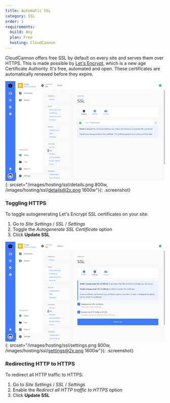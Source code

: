 ```yaml
---
title: Automatic SSL
category: SSL
order: 1
requirements:
  build: Any
  plan: Free
  hosting: CloudCannon
---
```


CloudCannon offers free SSL by default on every site and serves them over HTTPS. This is made possible by [Let's Encrypt](https://letsencrypt.org/), which is a new age Certificate Authority. It's free, automated and open. These certificates are automatically renewed before they expire.

![SSL details](/images/hosting/ssl/details.png){: srcset="/images/hosting/ssl/details.png 800w, /images/hosting/ssl/details@2x.png 1600w"}{: .screenshot}

### Toggling HTTPS

To toggle autogenerating Let's Encrypt SSL certificates on your site:

1. Go to *Site Settings* / *SSL* / *Settings*
2. Toggle the *Autogenerate SSL Certificate* option
3. Click **Update SSL**

![SSL Settings](/images/hosting/ssl/settings.png){: srcset="/images/hosting/ssl/settings.png 800w, /images/hosting/ssl/settings@2x.png 1600w"}{: .screenshot}

### Redirecting HTTP to HTTPS

To redirect all HTTP traffic to HTTPS:

1. Go to *Site Settings* / *SSL* / *Settings*
2. Enable the *Redirect all HTTP traffic to HTTPS* option
3. Click **Update SSL**
